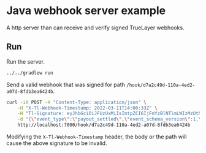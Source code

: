 # Java webhook server example

A http server than can receive and verify signed TrueLayer webhooks.

## Run

Run the server.

```sh
../../gradlew run
```

Send a valid webhook that was signed for path `/hook/d7a2c49d-110a-4ed2-a07d-8fdb3ea6424b`.

```sh
curl -iX POST -H "Content-Type: application/json" \
    -H "X-Tl-Webhook-Timestamp: 2022-03-11T14:00:33Z" \
    -H "Tl-Signature: eyJhbGciOiJFUzUxMiIsImtpZCI6IjFmYzBlNTlmLWIzMzUtNDdjYS05OWE5LTczNzQ5NTc1NmE1OCIsInRsX3ZlcnNpb24iOiIyIiwidGxfaGVhZGVycyI6IngtdGwtd2ViaG9vay10aW1lc3RhbXAiLCJqa3UiOiJodHRwczovL3dlYmhvb2tzLnRydWVsYXllci5jb20vLndlbGwta25vd24vandrcyJ9..AE_QsBRhnsMkcRzd42wvY1e2HruUhkOgjuZKktGH_WmbD7rBzoaEHUuF36IxyyvCbLajd3MBExNmzjbrOQsGaspwAI5DcGVMFLKUhB7ZzUlTP9up3eNUrdwWyyfBWDQb-qmEuLnrhFDJvgCXEqlV5OLrt-O7LaRAJ4f9KHsZLQ_j2vPC" \
    -d "{\"event_type\":\"payout_settled\",\"event_schema_version\":1,\"event_id\":\"8fb9fb4e-bb2b-400b-af64-59e5dde74bad\",\"event_body\":{\"transaction_id\":\"c34c8721-66a9-49f6-a229-284efcf88a02\",\"settled_at\":\"2022-03-11T14:00:32.933000Z\"}}" \
    http://localhost:7000/hook/d7a2c49d-110a-4ed2-a07d-8fdb3ea6424b
```

Modifying the `X-Tl-Webhook-Timestamp` header, the body or the path will cause the above signature to be invalid.

